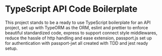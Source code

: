 # TypeScript API Code Boilerplate

This project stands to be a ready to use TypeScript boilerplate
for an API project, set up with TypeORM as the ORM, eslint and prettier to
enforce beautiful standardized code, express to support connect style
middlewares, reduce the hassle of http handling and ease extension,
passport.js set up for authentication with passport-jwt all created with TDD
and jest ready setup.
